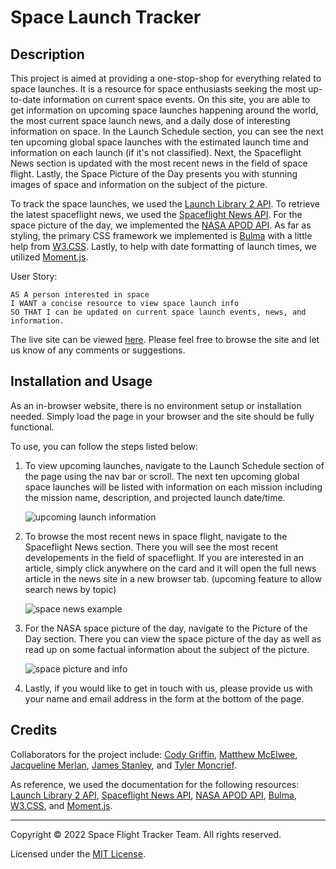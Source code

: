 # Space Launch Tracker

## Description

This project is aimed at providing a one-stop-shop for everything related to space launches. It is a resource for space enthusiasts seeking the most up-to-date information on current space events. On this site, you are able to get information on upcoming space launches happening around the world, the most current space launch news, and a daily dose of interesting information on space. In the Launch Schedule section, you can see the next ten upcoming global space launches with the estimated launch time and information on each launch (if it's not classified). Next, the Spaceflight News section is updated with the most recent news in the field of space flight. Lastly, the Space Picture of the Day presents you with stunning images of space and information on the subject of the picture.

To track the space launches, we used the [Launch Library 2 API](https://thespacedevs.com/llapi). To retrieve the latest spaceflight news, we used the [Spaceflight News API](https://spaceflightnewsapi.net/). For the space picture of the day, we implemented the [NASA APOD API](https://api.nasa.gov/). As far as styling, the primary CSS framework we implemented is [Bulma](https://bulma.io/documentation/) with a little help from [W3.CSS](https://www.w3schools.com/w3css/defaulT.asp). Lastly, to help with date formatting of launch times, we utilized [Moment.js](https://momentjs.com/docs/).

User Story:
```
AS A person interested in space
I WANT a concise resource to view space launch info
SO THAT I can be updated on current space launch events, news, and information.
```
The live site can be viewed [here](https://cynogriffin.github.io/spacelaunch-tracker/). Please feel free to browse the site and let us know of any comments or suggestions.

## Installation and Usage

As an in-browser website, there is no environment setup or installation needed. Simply load the page in your browser and the site should be fully functional.

To use, you can follow the steps listed below:

1. To view upcoming launches, navigate to the Launch Schedule section of the page using the nav bar or scroll. The next ten upcoming global space launches will be listed with information on each mission including the mission name, description, and projected launch date/time.

    ![upcoming launch information]()

2. To browse the most recent news in space flight, navigate to the Spaceflight News section. There you will see the most recent developements in the field of spaceflight. If you are interested in an article, simply click anywhere on the card and it will open the full news article in the news site in a new browser tab. (upcoming feature to allow search news by topic)

    ![space news example]()

3. For the NASA space picture of the day, navigate to the Picture of the Day section. There you can view the space picture of the day as well as read up on some factual information about the subject of the picture.

    ![space picture and info]()

4. Lastly, if you would like to get in touch with us, please provide us with your name and email address in the form at the bottom of the page.

## Credits

Collaborators for the project include: [Cody Griffin](https://github.com/cynogriffin), [Matthew McElwee](https://github.com/mmcelwee8002), [Jacqueline Merlan](https://github.com/jackiem2), [James Stanley](https://github.com/Xallver), and [Tyler Moncrief](https://github.com/TylerMon21).

As reference, we used the documentation for the following resources: [Launch Library 2 API](https://thespacedevs.com/llapi), [Spaceflight News API](https://spaceflightnewsapi.net/), [NASA APOD API](https://api.nasa.gov/), [Bulma](https://bulma.io/documentation/), [W3.CSS](https://www.w3schools.com/w3css/defaulT.asp), and [Moment.js](https://momentjs.com/docs/).


---
Copyright &copy; 2022 Space Flight Tracker Team. All rights reserved.

Licensed under the [MIT License](LICENSE.txt).